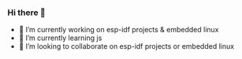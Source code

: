 ### Hi there 👋
- 🔭 I’m currently working on esp-idf projects & embedded linux
- 🌱 I’m currently learning js
- 👯 I’m looking to collaborate on esp-idf projects or embedded linux 

<!--
**MoritzSchwoerer/MoritzSchwoerer** is a ✨ _special_ ✨ repository because its `README.md` (this file) appears on your GitHub profile.

Here are some ideas to get you started:

- 🔭 I’m currently working on ...
- 🌱 I’m currently learning ...
- 👯 I’m looking to collaborate on ...
- 💬 Ask me about ...
- 📫 How to reach me: ...
-->
